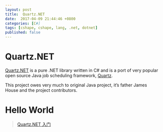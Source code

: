 ```yaml
---
layout: post
title:  Quartz.NET
date:  2017-04-09 21:44:46 +0800
categories: [C#]
tags: [cshape, cshape, lang, .net, dotnet]
published: false
---
```


# Quartz.NET

[Quartz.NET](https://www.quartz-scheduler.net/) is a pure .NET library written in C# and is a port of very popular open source Java job scheduling framework, [Quartz](http://www.quartz-scheduler.org/). 

This project owes very much to original Java project, it’s father James House and the project contributors. 


# Hello World

> [Quartz.NET 入门](http://www.cnblogs.com/jys509/p/4628926.html)

